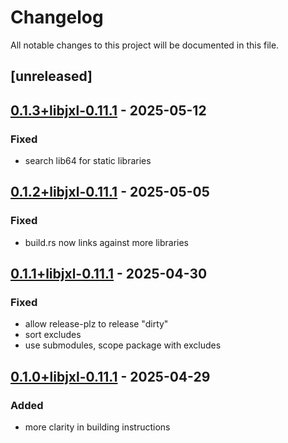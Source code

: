 # Changelog

All notable changes to this project will be documented in this file.

## [unreleased]

## [0.1.3+libjxl-0.11.1](https://github.com/Zetier/jxl-sys/compare/v0.1.2+libjxl-0.11.1...v0.1.3+libjxl-0.11.1) - 2025-05-12

### Fixed

- search lib64 for static libraries

## [0.1.2+libjxl-0.11.1](https://github.com/Zetier/jxl-sys/compare/v0.1.1+libjxl-0.11.1...v0.1.2+libjxl-0.11.1) - 2025-05-05

### Fixed

- build.rs now links against more libraries

## [0.1.1+libjxl-0.11.1](https://github.com/Zetier/jxl-sys/compare/v0.1.0+libjxl-0.11.1...v0.1.1+libjxl-0.11.1) - 2025-04-30

### Fixed

- allow release-plz to release "dirty"
- sort excludes
- use submodules, scope package with excludes

## [0.1.0+libjxl-0.11.1](https://github.com/Zetier/jxl-sys/releases/tag/v0.1.0+libjxl-0.11.1) - 2025-04-29

### Added

- more clarity in building instructions
